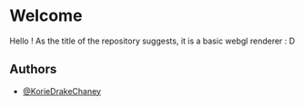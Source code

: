 # Welcome

Hello ! As the title of the repository suggests, it is a basic webgl renderer : D



## Authors

- [@KorieDrakeChaney](https://github.com/KorieDrakeChaney)
